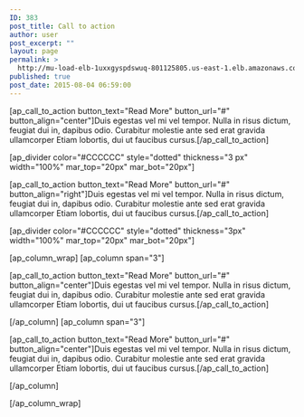 ```yaml
---
ID: 383
post_title: Call to action
author: user
post_excerpt: ""
layout: page
permalink: >
  http://mu-load-elb-1uxxgyspdswuq-801125805.us-east-1.elb.amazonaws.com/call-to-action/
published: true
post_date: 2015-08-04 06:59:00
---
```

[ap_call_to_action button_text="Read More" button_url="#" button_align="center"]Duis egestas vel mi vel tempor. Nulla in risus dictum, feugiat dui in, dapibus odio. Curabitur molestie ante sed erat gravida ullamcorper Etiam lobortis, dui ut faucibus cursus.[/ap_call_to_action]

[ap_divider color="#CCCCCC" style="dotted" thickness="3 px" width="100%" mar_top="20px" mar_bot="20px"]

[ap_call_to_action button_text="Read More" button_url="#" button_align="right"]Duis egestas vel mi vel tempor. Nulla in risus dictum, feugiat dui in, dapibus odio. Curabitur molestie ante sed erat gravida ullamcorper Etiam lobortis, dui ut faucibus cursus.[/ap_call_to_action]

[ap_divider color="#CCCCCC" style="dotted" thickness="3px" width="100%" mar_top="20px" mar_bot="20px"]

[ap_column_wrap]
[ap_column span="3"]

[ap_call_to_action button_text="Read More" button_url="#" button_align="center"]Duis egestas vel mi vel tempor. Nulla in risus dictum, feugiat dui in, dapibus odio. Curabitur molestie ante sed erat gravida ullamcorper Etiam lobortis, dui ut faucibus cursus.[/ap_call_to_action]

[/ap_column]
[ap_column span="3"]

[ap_call_to_action button_text="Read More" button_url="#" button_align="center"]Duis egestas vel mi vel tempor. Nulla in risus dictum, feugiat dui in, dapibus odio. Curabitur molestie ante sed erat gravida ullamcorper Etiam lobortis, dui ut faucibus cursus.[/ap_call_to_action]

[/ap_column]

[/ap_column_wrap]